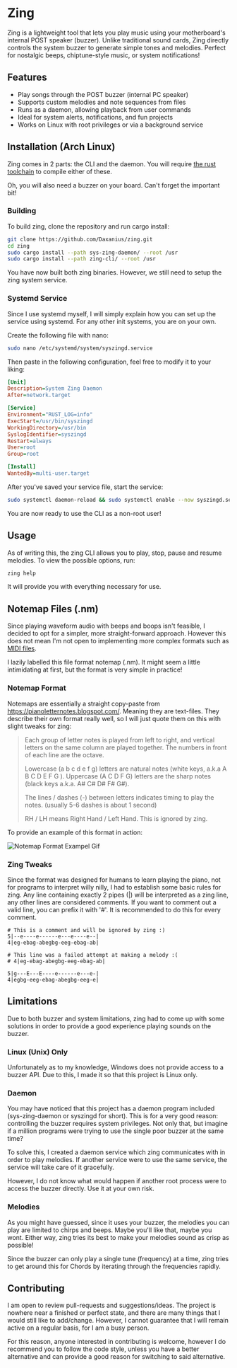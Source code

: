 # Zing
Zing is a lightweight tool that lets you play music using your motherboard's internal POST speaker (buzzer). Unlike traditional sound cards, Zing directly controls the system buzzer to generate simple tones and melodies. Perfect for nostalgic beeps, chiptune-style music, or system notifications!

## Features
- Play songs through the POST buzzer (internal PC speaker)
- Supports custom melodies and note sequences from files
- Runs as a daemon, allowing playback from user commands
- Ideal for system alerts, notifications, and fun projects
- Works on Linux with root privileges or via a background service

## Installation (Arch Linux)
Zing comes in 2 parts: the CLI and the daemon. You will require [the rust toolchain](https://www.rust-lang.org/learn/get-started) to compile either of these.

Oh, you will also need a buzzer on your board. Can't forget the important bit!

### Building
To build zing, clone the repository and run cargo install:

```sh
git clone https://github.com/Daxanius/zing.git
cd zing
sudo cargo install --path sys-zing-daemon/ --root /usr
sudo cargo install --path zing-cli/ --root /usr
```

You have now built both zing binaries. However, we still need to setup the zing system service.

### Systemd Service
Since I use systemd myself, I will simply explain how you can set up the service using systemd. For any other init systems, you are on your own.

Create the following file with nano:
```sh
sudo nano /etc/systemd/system/syszingd.service
```

Then paste in the following configuration, feel free to modify it to your liking:
```ini
[Unit]
Description=System Zing Daemon
After=network.target

[Service]
Environment="RUST_LOG=info"
ExecStart=/usr/bin/syszingd
WorkingDirectory=/usr/bin
SyslogIdentifier=syszingd
Restart=always
User=root
Group=root

[Install]
WantedBy=multi-user.target
```

After you've saved your service file, start the service:
```sh
sudo systemctl daemon-reload && sudo systemctl enable --now syszingd.service
```

You are now ready to use the CLI as a non-root user!

## Usage
As of writing this, the zing CLI allows you to play, stop, pause and resume melodies. To view the possible options, run:
```sh
zing help
```

It will provide you with everything necessary for use.

## Notemap Files (.nm)
Since playing waveform audio with beeps and boops isn't feasible, I decided to opt for a simpler, more straight-forward approach. However this does not mean I'm not open to implementing more complex formats such as [MIDI files](https://en.wikipedia.org/wiki/MIDI).

I lazily labelled this file format notemap (.nm). It might seem a little intimidating at first, but the format is very simple in practice! 

### Notemap Format
Notemaps are essentially a straight copy-paste from https://pianoletternotes.blogspot.com/. Meaning they are text-files. They describe their own format really well, so I will just quote them on this with slight tweaks for zing:

> Each group of letter notes is played from left to right, and vertical letters on the same column are played together. The numbers in front of each line are the octave.
> 
> Lowercase (a b c d e f g) letters are natural notes (white keys, a.k.a A B C D E F G ). Uppercase (A C D F G) letters are the sharp notes (black keys a.k.a. A# C# D# F# G#).
> 
> The lines / dashes (-) between letters indicates timing to play the notes. (usually 5-6 dashes is about 1 second)
> 
> RH / LH means Right Hand / Left Hand. This is ignored by zing.

To provide an example of this format in action:

![Notemap Format Exampel Gif](https://lh3.googleusercontent.com/-YcLZY4pkdL0/WwWuPoSOYkI/AAAAAAACdro/ykwWpSSUHIc9mdTaIQGVbnQtY3LGo2_VwCLcBGAs/h200/how%2Bto%2Bread%2Band%2Bplay%2Bthe%2Bletter%2Bnotes.gif)

### Zing Tweaks
Since the format was designed for humans to learn playing the piano, not for programs to interpret willy nilly, I had to establish some basic rules for zing. Any line containing exactly 2 pipes (|) will be interpreted as a zing line, any other lines are considered comments. If you want to comment out a valid line, you can prefix it with '#'. It is recommended to do this for every comment.
```
# This is a comment and will be ignored by zing :)
5|--e----e------e---e----e--|
4|eg-ebag-abegbg-eeg-ebag-ab|

# This line was a failed attempt at making a melody :(
# 4|eg-ebag-abegbg-eeg-ebag-ab|

5|g---E---E----e------e---e-|
4|egbg-eeg-ebag-abegbg-eeg-e|
```

## Limitations
Due to both buzzer and system limitations, zing had to come up with some solutions in order to provide a good experience playing sounds on the buzzer.

### Linux (Unix) Only
Unfortunately as to my knowledge, Windows does not provide access to a buzzer API. Due to this, I made it so that this project is Linux only.

### Daemon
You may have noticed that this project has a daemon program included (sys-zing-daemon or syszingd for short). This is for a very good reason: controlling the buzzer requires system privileges. Not only that, but imagine if a million programs were trying to use the single poor buzzer at the same time?

To solve this, I created a daemon service which zing communicates with in order to play melodies. If another service were to use the same service, the service will take care of it gracefully. 

However, I do not know what would happen if another root process were to access the buzzer directly. Use it at your own risk.

### Melodies
As you might have guessed, since it uses your buzzer, the melodies you can play are limited to chirps and beeps. Maybe you'll like that, maybe you wont. Either way, zing tries its best to make your melodies sound as crisp as possible!

Since the buzzer can only play a single tune (frequency) at a time, zing tries to get around this for Chords by iterating through the frequencies rapidly.

## Contributing
I am open to review pull-requests and suggestions/ideas. The project is nowhere near a finished or perfect state, and there are many things that I would still like to add/change. However, I cannot guarantee that I will remain active on a regular basis, for I am a busy person.

For this reason, anyone interested in contributing is welcome, however I do recommend you to follow the code style, unless you have a better alternative and can provide a good reason for switching to said alternative.